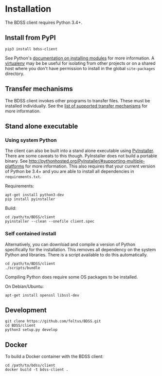 # Installation

The BDSS client requires Python 3.4+.

## Install from PyPI

```Shell
pip3 install bdss-client
```

See Python's [documentation on installing modules](https://docs.python.org/3/install/) for more information.
A [virtualenv](https://virtualenv.pypa.io/en/stable/) may be be useful for isolating from other projects
or on a shared host where you don't have permission to install in the global `site-packages` directory.

## Transfer mechanisms

The BDSS client invokes other programs to transfer files. These must be installed individually. See the
[list of supported transfer mechanisms](/client/docs/transfer_mechanisms/README.md) for more information.

## Stand alone executable

### Using system Python

The client can also be built into a stand alone executable using [PyInstaller](http://www.pyinstaller.org/).
There are some caveats to this though. PyInstaller does not build a portable binary. See
http://pythonhosted.org/PyInstaller/#supporting-multiple-platforms for more information.
This also requires that your current version of Python be 3.4+ and you are able to install
all dependencies in `requirements.txt`.

Requirements:

```Shell
apt-get install python3-dev
pip install pyinstaller
```

Build:

```Shell
cd /path/to/BDSS/client
pyinstaller --clean --onefile client.spec
```

### Self contained install

Alternatively, you can download and compile a version of Python specifically for the
installation. This removes all dependency on the system Python and libraries. There
is a script available to do this automatically.

```Shell
cd /path/to/BDSS/client
./scripts/bundle
```

Compiling Python does require some OS packages to be installed.

On Debian/Ubuntu:
```Shell
apt-get install openssl libssl-dev
```

## Development

```Shell
git clone https://github.com/feltus/BDSS.git
cd BDSS/client
python3 setup.py develop
```

## Docker

To build a Docker container with the BDSS client:

```Shell
cd /path/to/bdss/client
docker build -t bdss-client .
```

